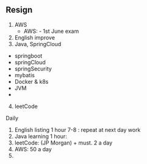 ## Resign

1. AWS 
    - AWS: - 1st June exam
2. English improve 
3. Java, SpringCloud
 - springboot
 - springCloud
 - springSecurity
 - mybatis
 - Docker & k8s
 - JVM
 - 
4. leetCode


Daily
1. English listing 1 hour 7-8 : repeat at next day work
2. Java learning 1 hour: 
3. leetCode: (JP Morgan) + must. 2 a day 
4. AWS: 50 a day
5. 